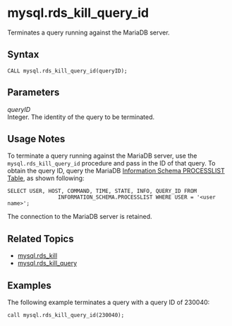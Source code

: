# mysql\.rds\_kill\_query\_id<a name="mysql_rds_kill_query_id"></a>

Terminates a query running against the MariaDB server\.

## Syntax<a name="mysql_rds_kill_query_id-syntax"></a>

```
CALL mysql.rds_kill_query_id(queryID);
```

## Parameters<a name="mysql_rds_kill_query_id-parameters"></a>

 *queryID*   
Integer\. The identity of the query to be terminated\.

## Usage Notes<a name="mysql_rds_kill_query_id-usage-notes"></a>

To terminate a query running against the MariaDB server, use the `mysql.rds_kill_query_id` procedure and pass in the ID of that query\. To obtain the query ID, query the MariaDB [Information Schema PROCESSLIST Table](http://mariadb.com/kb/en/mariadb/information-schema-processlist-table/), as shown following:

```
SELECT USER, HOST, COMMAND, TIME, STATE, INFO, QUERY_ID FROM 
                INFORMATION_SCHEMA.PROCESSLIST WHERE USER = '<user name>';
```

The connection to the MariaDB server is retained\.

## Related Topics<a name="mysql_rds_kill_query_id.related"></a>
+ [mysql\.rds\_kill](mysql_rds_kill.md)
+ [mysql\.rds\_kill\_query](mysql_rds_kill_query.md)

## Examples<a name="mysql_rds_kill_query_id-examples"></a>

The following example terminates a query with a query ID of 230040:

```
call mysql.rds_kill_query_id(230040); 
```